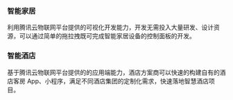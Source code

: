 ### 智能家居

利用腾讯云物联网平台提供的可视化开发能力，开发无需投入大量研发、设计资源，可以通过简单的拖拉拽既可完成智能家居设备的控制面板的开发。

### 智能酒店

基于腾讯云物联网平台提供的的应用端能力，酒店方案商可以快速的构建自有的酒店客房 App、小程序，满足不同酒店集团的定制化需求，快速落地智慧酒店项目。


